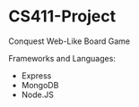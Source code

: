 # CS411-Project
Conquest Web-Like Board Game  

Frameworks and Languages:
<ul>
  <li>Express</li>
  <li>MongoDB</li>
  <li>Node.JS</li>
</ul>

